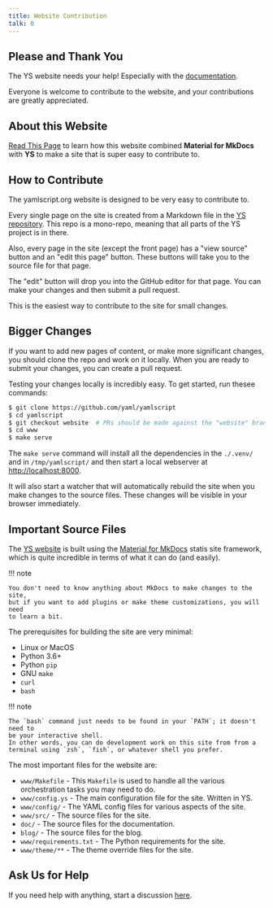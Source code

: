 ```yaml
---
title: Website Contribution
talk: 0
---
```



## Please and Thank You

The YS website needs your help!
Especially with the [documentation](doc/index.md).

Everyone is welcome to contribute to the website, and your contributions are
greatly appreciated.


## About this Website

[Read This Page](about-website.md) to learn how this website combined
**Material for MkDocs** with **YS** to make a site that is super easy to
contribute to.


## How to Contribute

The yamlscript.org website is designed to be very easy to contribute to.

Every single page on the site is created from a Markdown file in the
[YS repository](https://github.com/yaml/yamlscript).
This repo is a mono-repo, meaning that all parts of the YS project is in there.

Also, every page in the site (except the front page) has a "view source" button
and an "edit this page" button.
These buttons will take you to the source file for that page.

The "edit" button will drop you into the GitHub editor for that page.
You can make your changes and then submit a pull request.

This is the easiest way to contribute to the site for small changes.


## Bigger Changes

If you want to add new pages of content, or make more significant changes, you
should clone the repo and work on it locally.
When you are ready to submit your changes, you can create a pull request.

Testing your changes locally is incredibly easy.
To get started, run thesee commands:

```bash
$ git clone https://github.com/yaml/yamlscript
$ cd yamlscript
$ git checkout website  # PRs should be made against the "website" branch
$ cd www
$ make serve
```

The `make serve` command will install all the dependencies in the `./.venv/` and
in `/tmp/yamlscript/` and then start a local webserver at
<http://localhost:8000>.

It will also start a watcher that will automatically rebuild the site when you
make changes to the source files.
These  changes will be visible in your browser immediately.


## Important Source Files

The [YS website](https://yamlscript.org) is built using the
[Material for MkDocs](https://squidfunk.github.io/mkdocs-material/) statis site
framework, which is quite incredible in terms of what it can do (and easily).

!!! note

    You don't need to know anything about MkDocs to make changes to the site,
    but if you want to add plugins or make theme customizations, you will need
    to learn a bit.

The prerequisites for building the site are very minimal:

* Linux or MacOS
* Python 3.6+
* Python `pip`
* GNU `make`
* `curl`
* `bash`

!!! note

    The `bash` command just needs to be found in your `PATH`; it doesn't need to
    be your interactive shell.
    In other words, you can do development work on this site from from a
    terminal using `zsh`, `fish`, or whatever shell you prefer.

The most important files for the website are:

* `www/Makefile` - This `Makefile` is used to handle all the various
  orchestration tasks you may need to do.
* `www/config.ys` - The main configuration file for the site. Written in YS.
* `www/config/` - The YAML config files for various aspects of the site.
* `www/src/` - The source files for the site.
* `doc/` - The source files for the documentation.
* `blog/` - The source files for the blog.
* `www/requirements.txt` - The Python requirements for the site.
* `www/theme/**` - The theme override files for the site.


## Ask Us for Help

If you need help with anything, start a discussion [here](
https://github.com/yaml/yamlscript/discussions).
